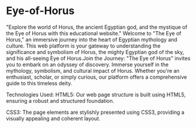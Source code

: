 # Eye-of-Horus
"Explore the world of Horus, the ancient Egyptian god, and the mystique of the Eye of Horus with this educational website."
Welcome to "The Eye of Horus," an immersive journey into the heart of Egyptian mythology and culture. This web platform is your gateway to understanding the significance and symbolism of Horus,
the mighty Egyptian god of the sky, and his all-seeing Eye of Horus.Join the Journey: "The Eye of Horus" invites you to embark on an odyssey of discovery. Immerse yourself in the mythology, symbolism, and cultural impact of Horus. 
Whether you're an enthusiast, scholar, or simply curious, our platform offers a comprehensive guide to this timeless deity.

Technologies Used:
HTML5: Our web page structure is built using HTML5, ensuring a robust and structured foundation.

CSS3: The page elements are stylishly presented using CSS3, providing a visually appealing and coherent layout.
